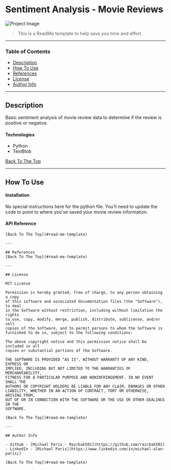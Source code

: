 # Sentiment Analysis - Movie Reviews

![Project Image](project-image-url)

> This is a ReadMe template to help save you time and effort.

---

### Table of Contents
<!-- You're sections headers will be used to reference location of destination. -->

- [Description](#description)
- [How To Use](#how-to-use)
- [References](#references)
- [License](#license)
- [Author Info](#author-info)

---

## Description

Basic sentiment analysis of movie review data to determine if the review is positive or negative.

#### Technologies

- Python
- TextBlob

[Back To The Top](#read-me-template)

---

## How To Use

#### Installation

No special instructions here for the python file.  You'll need to update the code to point to where you've saved your movie review information.

#### API Reference

```
[Back To The Top](#read-me-template)

---

## References
[Back To The Top](#read-me-template)

---

## License

MIT License

Permission is hereby granted, free of charge, to any person obtaining a copy
of this software and associated documentation files (the "Software"), to deal
in the Software without restriction, including without limitation the rights
to use, copy, modify, merge, publish, distribute, sublicense, and/or sell
copies of the Software, and to permit persons to whom the Software is
furnished to do so, subject to the following conditions:

The above copyright notice and this permission notice shall be included in all
copies or substantial portions of the Software.

THE SOFTWARE IS PROVIDED "AS IS", WITHOUT WARRANTY OF ANY KIND, EXPRESS OR
IMPLIED, INCLUDING BUT NOT LIMITED TO THE WARRANTIES OF MERCHANTABILITY,
FITNESS FOR A PARTICULAR PURPOSE AND NONINFRINGEMENT. IN NO EVENT SHALL THE
AUTHORS OR COPYRIGHT HOLDERS BE LIABLE FOR ANY CLAIM, DAMAGES OR OTHER
LIABILITY, WHETHER IN AN ACTION OF CONTRACT, TORT OR OTHERWISE, ARISING FROM,
OUT OF OR IN CONNECTION WITH THE SOFTWARE OR THE USE OR OTHER DEALINGS IN THE
SOFTWARE.

[Back To The Top](#read-me-template)

---

## Author Info

- Github - [Michael Paris - Razrbak501](https://github.com/razrbak501)
- LinkedIn - [Michael Paris](https://www.linkedin.com/in/michael-alan-paris/)

[Back To The Top](#read-me-template)
